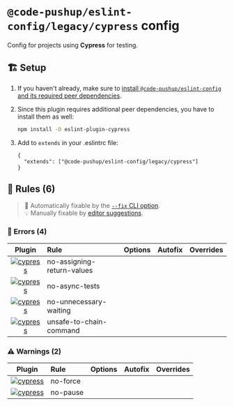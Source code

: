 # `@code-pushup/eslint-config/legacy/cypress` config

Config for projects using **Cypress** for testing.

## 🏗️ Setup

1. If you haven't already, make sure to [install `@code-pushup/eslint-config` and its required peer dependencies](../README.md#🏗️-setup).
2. Since this plugin requires additional peer dependencies, you have to install them as well:

   ```sh
   npm install -D eslint-plugin-cypress
   ```

3. Add to `extends` in your .eslintrc file:

   ```jsonc
   {
     "extends": ["@code-pushup/eslint-config/legacy/cypress"]
   }
   ```

## 📏 Rules (6)

> 🔧 Automatically fixable by the [`--fix` CLI option](https://eslint.org/docs/user-guide/command-line-interface#--fix).<br>💡 Manually fixable by [editor suggestions](https://eslint.org/docs/developer-guide/working-with-rules#providing-suggestions).

### 🚨 Errors (4)

|                                                 Plugin                                                 | Rule                             | Options | Autofix | Overrides |
| :----------------------------------------------------------------------------------------------------: | :------------------------------- | :------ | :-----: | :-------: |
| [![cypress](./icons/material/cypress.png)](https://github.com/cypress-io/eslint-plugin-cypress#readme) | no-assigning-return-values<br /> |         |         |           |
| [![cypress](./icons/material/cypress.png)](https://github.com/cypress-io/eslint-plugin-cypress#readme) | no-async-tests<br />             |         |         |           |
| [![cypress](./icons/material/cypress.png)](https://github.com/cypress-io/eslint-plugin-cypress#readme) | no-unnecessary-waiting<br />     |         |         |           |
| [![cypress](./icons/material/cypress.png)](https://github.com/cypress-io/eslint-plugin-cypress#readme) | unsafe-to-chain-command<br />    |         |         |           |

### ⚠️ Warnings (2)

|                                                 Plugin                                                 | Rule           | Options | Autofix | Overrides |
| :----------------------------------------------------------------------------------------------------: | :------------- | :------ | :-----: | :-------: |
| [![cypress](./icons/material/cypress.png)](https://github.com/cypress-io/eslint-plugin-cypress#readme) | no-force<br /> |         |         |           |
| [![cypress](./icons/material/cypress.png)](https://github.com/cypress-io/eslint-plugin-cypress#readme) | no-pause<br /> |         |         |           |
